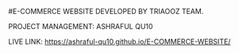 #E-COMMERCE WEBSITE DEVELOPED BY TRIAOOZ TEAM.


PROJECT MANAGEMENT: ASHRAFUL QU10

LIVE LINK: https://ashraful-qu10.github.io/E-COMMERCE-WEBSITE/
